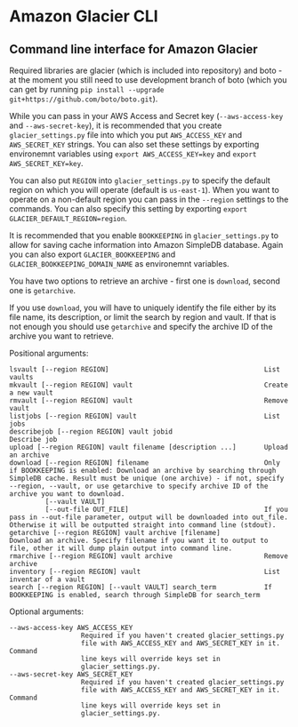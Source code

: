 Amazon Glacier CLI
==================

Command line interface for Amazon Glacier
-----------------------------------------

Required libraries are glacier (which is included into repository) and 
boto - at the moment you still need to use development branch of boto 
(which you can get by running `pip install --upgrade git+https://github.com/boto/boto.git`).  

While you can pass in your AWS Access and Secret key (`--aws-access-key` and `--aws-secret-key`), 
it is recommended that you create `glacier_settings.py` file into which you put
`AWS_ACCESS_KEY` and `AWS_SECRET_KEY` strings. You can also set these settings
by exporting environemnt variables using `export AWS_ACCESS_KEY=key` and
`export AWS_SECRET_KEY=key`.

You can also put `REGION` into `glacier_settings.py` to specify the default region 
on which you will operate (default is `us-east-1`). When you want to operate on 
a non-default region you can pass in the `--region` settings to the commands.
You can also specify this setting by exporting `export GLACIER_DEFAULT_REGION=region`.

It is recommended that you enable `BOOKKEEPING` in `glacier_settings.py` to allow
for saving cache information into Amazon SimpleDB database. Again you can also
export `GLACIER_BOOKKEEPING` and `GLACIER_BOOKKEEPING_DOMAIN_NAME` as environemnt
variables.

You have two options to retrieve an archive - first one is `download`, 
second one is `getarchive`.

If you use `download`, you will have to uniquely identify the file either by 
its file name, its description, or limit the search by region and vault. 
If that is not enough you should use `getarchive` and specify the archive ID of
the archive you want to retrieve.

Positional arguments:  

	lsvault	[--region REGION]										List vaults
	mkvault	[--region REGION] vault									Create a new vault
	rmvault	[--region REGION] vault									Remove vault
	listjobs [--region REGION] vault								List jobs
	describejob [--region REGION] vault jobid						Describe job
	upload [--region REGION] vault filename [description ...]		Upload an archive
	download [--region REGION] filename								Only if BOOKKEEPING is enabled: Download an archive by searching through SimpleDB cache. Result must be unique (one archive) - if not, specify --region, --vault, or use getarchive to specify archive ID of the archive you want to download. 
			 [--vault VAULT]										
			 [--out-file OUT_FILE]									If you pass in --out-file parameter, output will be downloaded into out_file. Otherwise it will be outputted straight into command line (stdout).
	getarchive [--region REGION] vault archive [filename]			Download an archive. Specify filename if you want it to output to file, other it will dump plain output into command line.
	rmarchive [--region REGION] vault archive						Remove archive
	inventory [--region REGION] vault								List inventar of a vault
	search [--region REGION] [--vault VAULT] search_term			If BOOKKEEPING is enabled, search through SimpleDB for search_term
  
Optional arguments:  
  
	--aws-access-key AWS_ACCESS_KEY
                      Required if you haven't created glacier_settings.py
                      file with AWS_ACCESS_KEY and AWS_SECRET_KEY in it. Command
                      line keys will override keys set in
                      glacier_settings.py.
	--aws-secret-key AWS_SECRET_KEY
                      Required if you haven't created glacier_settings.py
                      file with AWS_ACCESS_KEY and AWS_SECRET_KEY in it. Command
                      line keys will override keys set in
                      glacier_settings.py.

